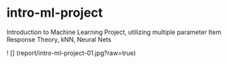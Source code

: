 # intro-ml-project
Introduction to Machine Learning Project, utilizing multiple parameter Item Response Theory, kNN, Neural Nets

! [] (report/intro-ml-project-01.jpg?raw=true)

